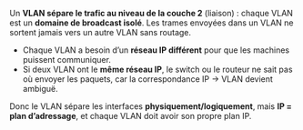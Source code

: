 
Un **VLAN sépare le trafic au niveau de la couche 2** (liaison) : chaque VLAN est un **domaine de broadcast isolé**. Les trames envoyées dans un VLAN ne sortent jamais vers un autre VLAN sans routage.

- Chaque VLAN a besoin d’un **réseau IP différent** pour que les machines puissent communiquer.
- Si deux VLAN ont le **même réseau IP**, le switch ou le routeur ne sait pas où envoyer les paquets, car la correspondance IP → VLAN devient ambiguë.

Donc le VLAN sépare les interfaces **physiquement/logiquement**, mais **IP = plan d’adressage**, et chaque VLAN doit avoir son propre plan IP.

